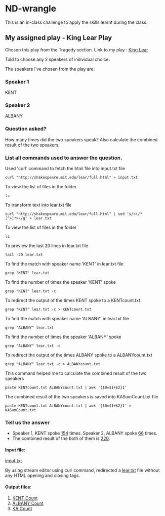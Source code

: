 # ND-wrangle 

This is an in-class challenge to apply the skills learnt during the class.

##  My assigned play - King Lear Play
Chosen this play from the Tragedy section.
Link to my play : [King Lear](http://shakespeare.mit.edu/lear/full.html)

Told to choose any 2 speakers of individual choice.

The speakers I've chosen from the play are:

###  Speaker 1 
KENT
### Speaker 2 
ALBANY

### Question asked?

How many times did the two speakers speak?
Also calculate the combined result of the two speakers.

### List all commands used to answer the question. 

Used 'curl' command to fetch the html file into input.txt file
```
curl "http://shakespeare.mit.edu/lear/full.html" > input.txt
```

To view the list of files in the folder
```
ls
```

To transform text into lear.txt file
```
curl "http://shakespeare.mit.edu/lear/full.html" | sed 's/<\/*[^>]*>//g' > lear.txt
```

To view the list of files in the folder
```
ls
```

To preview the last 20 lines in lear.txt file 
```
tail -20 lear.txt
```

To find the match with speaker name 'KENT' in lear.txt file
```
grep "KENT" lear.txt
```

To find the number of times the speaker 'KENT' spoke 
```
grep "KENT" lear.txt -c
```

To redirect the output of the times KENT spoke to a KENTcount.txt
```
grep "KENT" lear.txt -c > KENTcount.txt
```

To find the match with speaker name 'ALBANY' in lear.txt file
```
grep "ALBANY" lear.txt
```

To find the number of times the speaker 'ALBANY' spoke
```
grep "ALBANY" lear.txt -c
```

To redirect the output of the times ALBANY spoke to a ALBANYcount.txt
```
grep "ALBANY" lear.txt -c > ALBANYcount.txt
```

This command helped me to calculate the combined result of the two speakers
```
paste KENTcount.txt ALBANYcount.txt | awk '{$0=$1+$2}1'
```

The combined result of the two speakers is saved into KASumCount.txt file
```
paste KENTcount.txt ALBANYcount.txt | awk '{$0=$1+$2}1' > KASumCount.txt 
```

### Tell us the answer

- Speaker 1, KENT spoke  [154](https://github.com/navyadevineni/nd-wrangle/blob/main/KENTcount.txt) times. Speaker 2, ALBANY spoke [66](https://github.com/navyadevineni/nd-wrangle/blob/main/ALBANYcount.txt) times.
- The combined result of the both of them is [220](https://github.com/navyadevineni/nd-wrangle/blob/main/KASumCount.txt).

#### Input file:

[input.txt](https://github.com/navyadevineni/nd-wrangle/blob/main/input.txt)

By using stream editor using curl command, redirected a [lear.txt](https://github.com/navyadevineni/nd-wrangle/blob/main/lear.txt) file without any HTML opening and closing tags.

#### Output files:

1. [KENT Count](https://github.com/navyadevineni/nd-wrangle/blob/main/KENTcount.txt)
2. [ALBANY Count](https://github.com/navyadevineni/nd-wrangle/blob/main/ALBANYcount.txt)
3. [KA Count](https://github.com/navyadevineni/nd-wrangle/blob/main/KASumCount.txt)

